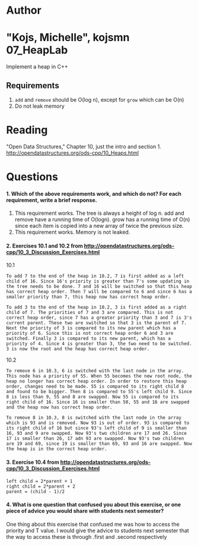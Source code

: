 Author
==========
"Kojs, Michelle", kojsmn
07_HeapLab
==============

Implement a heap in C++

Requirements
------------

1. `add` and `remove` should be O(log n), except for `grow` which can be O(n)
2. Do not leak memory

Reading
=======
"Open Data Structures," Chapter 10, just the intro and section 1. http://opendatastructures.org/ods-cpp/10_Heaps.html

Questions
=========

#### 1. Which of the above requirements work, and which do not? For each requirement, write a brief response.

1. This requirement works. The tree is always a height of log n. add and remove have a running time of O(logn). grow has a running time of O(n) since each item is copied into a new array of twice the previous size.
2. This requirement works. Memory is not leaked.

#### 2. Exercises 10.1 and 10.2 from http://opendatastructures.org/ods-cpp/10_3_Discussion_Exercises.html
10.1
	
	To add 7 to the end of the heap in 10.2, 7 is first added as a left child of 16. Since 16's priority is greater than 7's some updating in the tree needs to be done. 7 and 16 will be switched so that this heap has correct heap order. Then 7 will be compared to 6 and since 6 has a smaller priority than 7, this heap now has correct heap order.
	
	To add 3 to the end of the heap in 10.2, 3 is first added as a right child of 7. The priorities of 7 and 3 are compared. This is not correct heap order, since 7 has a greater priority than 3 and 7 is 3's current parent. These two are switched so that 3 is the parent of 7. Next the priority of 3 is compared to its new parent which has a priority of 6. Since this is not correct heap order 6 and 3 are switched. Finally 3 is compared to its new parent, which has a priority of 4. Since 4 is greater than 3, the two need to be switched. 3 is now the root and the heap has correct heap order.

10.2

	To remove 6 in 10.3, 6 is switched with the last node in the array. This node has a priority of 55. When 55 becomes the new root node, the heap no longer has correct heap order. In order to restore this heap order, changes need to be made. 55 is compared to its right child 8 and found to be bigger. Then 8 is compared to 55's left child 9. Since 8 is less than 9, 55 and 8 are swapped. Now 55 is compared to its right child of 16. Since 16 is smaller than 50, 55 and 16 are swapped and the heap now has correct heap order.

	To remove 8 in 10.3, 8 is switched with the last node in the array which is 93 and is removed. Now 93 is out of order. 93 is compared to its right child of 16 but since 93's left child of 9 is smaller than 16, 93 and 9 are swapped. Now 93's two children are 17 and 26. Since 17 is smaller than 26, 17 adn 93 are swapped. Now 93's two children are 19 and 69, since 19 is smaller than 69, 93 and 16 are swapped. Now the heap is in the correct heap order.

#### 3. Exercise 10.4 from http://opendatastructures.org/ods-cpp/10_3_Discussion_Exercises.html
	left child = 2*parent + 1
	right child = 2*parent + 2
	parent = (child - 1)/2

#### 4. What is one question that confused you about this exercise, or one piece of advice you would share with students next semester?
One thing about this exercise that confused me was how to access the priority and T value. I would give the advice to students next semester that the way to access these is through .first and .second respectively